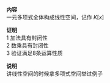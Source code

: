 **内容**    
一元多项式全体构成线性空间，记作 $K[x]$     
    
**证明**    
1 加法具有封闭性    
2 数乘具有封闭性    
3 验证满足8条运算性质    
    
**说明**    
讲线性空间的时候拿多项式空间举过例子    
